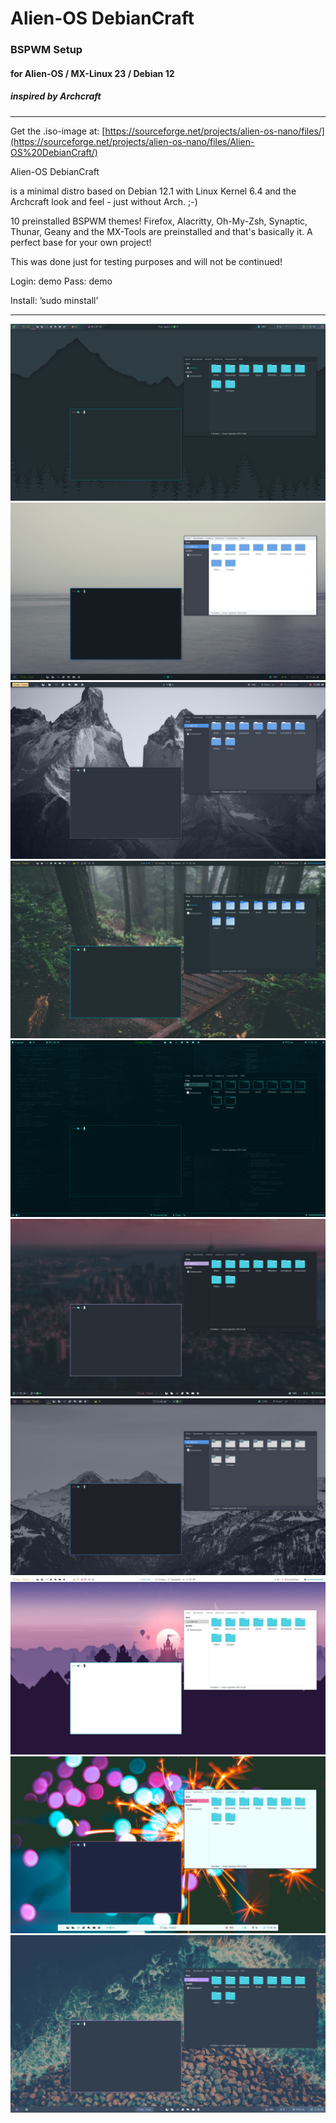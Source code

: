 # Alien-OS DebianCraft

### BSPWM Setup
#### for Alien-OS / MX-Linux 23 / Debian 12
##### inspired by Archcraft

---

Get the .iso-image at:
[https://sourceforge.net/projects/alien-os-nano/files/](https://sourceforge.net/projects/alien-os-nano/files/Alien-OS%20DebianCraft/)

Alien-OS DebianCraft

is a minimal distro based on Debian 12.1 with Linux Kernel 6.4
and the Archcraft look and feel - just without Arch. ;-)

10 preinstalled BSPWM themes!
Firefox, Alacritty, Oh-My-Zsh, Synaptic, Thunar, Geany and the MX-Tools are preinstalled and that's basically it.
A perfect base for your own project!

This was done just for testing purposes and will not be continued!

Login: demo
Pass: demo

Install: ’sudo minstall’

---

![Screenshot](screenshots/BSPWM_01.png)
![Screenshot](screenshots/BSPWM_02.png)
![Screenshot](screenshots/BSPWM_03.png)
![Screenshot](screenshots/BSPWM_04.png)
![Screenshot](screenshots/BSPWM_05.png)
![Screenshot](screenshots/BSPWM_06.png)
![Screenshot](screenshots/BSPWM_07.png)
![Screenshot](screenshots/BSPWM_08.png)
![Screenshot](screenshots/BSPWM_09.png)
![Screenshot](screenshots/BSPWM_10.png)
